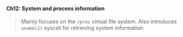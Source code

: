 #### Ch12: System and process information

> Mainly focuses on the `/proc` virtual file system. Also introduces `uname(2)`
> syscall for retrieving system information.


